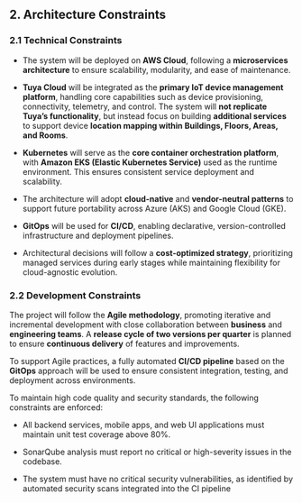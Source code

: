 
## 2. Architecture Constraints

### 2.1 Technical Constraints

- The system will be deployed on **AWS Cloud**, following a **microservices architecture** to ensure scalability, modularity, and ease of maintenance.

- **Tuya Cloud** will be integrated as the **primary IoT device management platform**, handling core capabilities such as device provisioning, connectivity, telemetry, and control. The system will **not replicate Tuya’s functionality**, but instead focus on building **additional services** to support device **location mapping within Buildings, Floors, Areas, and Rooms**.

- **Kubernetes** will serve as the **core container orchestration platform**, with **Amazon EKS (Elastic Kubernetes Service)** used as the runtime environment. This ensures consistent service deployment and scalability.

- The architecture will adopt **cloud-native** and **vendor-neutral patterns** to support future portability across Azure (AKS) and Google Cloud (GKE).

- **GitOps** will be used for **CI/CD**, enabling declarative, version-controlled infrastructure and deployment pipelines.

- Architectural decisions will follow a **cost-optimized strategy**, prioritizing managed services during early stages while maintaining flexibility for cloud-agnostic evolution.

### 2.2 Development Constraints
The project will follow the **Agile methodology**, promoting iterative and incremental development with close collaboration between **business** and **engineering teams**. A **release cycle of two versions per quarter** is planned to ensure **continuous delivery** of features and improvements.

To support Agile practices, a fully automated **CI/CD pipeline** based on the **GitOps** approach will be used to ensure consistent integration, testing, and deployment across environments.

To maintain high code quality and security standards, the following constraints are enforced:

- All backend services, mobile apps, and web UI applications must maintain unit test coverage above 80%.

- SonarQube analysis must report no critical or high-severity issues in the codebase.

- The system must have no critical security vulnerabilities, as identified by automated security scans integrated into the CI pipeline
